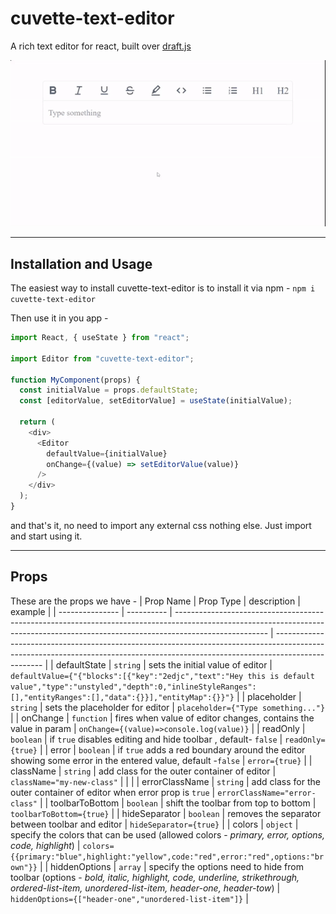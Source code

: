 # cuvette-text-editor

A rich text editor for react, built over [draft.js](https://draftjs.org/)

![cuvette-text-editor](cuvette-text-editor.gif)

---
## Installation and Usage

The easiest way to install cuvette-text-editor is to install it via npm -
`npm i cuvette-text-editor`

Then use it in you app -

```javascript
import React, { useState } from "react";

import Editor from "cuvette-text-editor";

function MyComponent(props) {
  const initialValue = props.defaultState;
  const [editorValue, setEditorValue] = useState(initialValue);

  return (
    <div>
      <Editor
        defaultValue={initialValue}
        onChange={(value) => setEditorValue(value)}
      />
    </div>
  );
}
```

and that's it, no need to import any external css nothing else. Just import and start using it.

---
## Props

These are the props we have -
| Prop Name       | Prop Type  | description                                                                                                                                                                         | example                                                                                                                                                                          |
| --------------- | ---------- | ----------------------------------------------------------------------------------------------------------------------------------------------------------------------------------- | -------------------------------------------------------------------------------------------------------------------------------------------------------------------------------- |
| defaultState    | `string`   | sets the initial value of editor                                                                                                                                                    | `defaultValue={"{"blocks":[{"key":"2edjc","text":"Hey this is default value","type":"unstyled","depth":0,"inlineStyleRanges":[],"entityRanges":[],"data":{}}],"entityMap":{}}"}` |
| placeholder     | `string`   | sets the placeholder for editor                                                                                                                                                     | `placeholder={"Type something..."}`                                                                                                                                              |
| onChange        | `function` | fires when value of editor changes, contains the value in param                                                                                                                     | `onChange={(value)=>console.log(value)}`                                                                                                                                         |
| readOnly        | `boolean`  | if `true` disables editing and hide toolbar , default- `false`                                                                                                                      | `readOnly={true}`                                                                                                                                                                |
| error           | `boolean`  | if `true` adds a red boundary around the editor showing some error in the entered value, default -`false`                                                                           | `error={true}`                                                                                                                                                                   |
| className       | `string`   | add class for the outer container of editor                                                                                                                                         | `className="my-new-class"`                                                                                                                                                       |
|                 |
| errorClassName  | `string`   | add class for the outer container of editor when error prop is `true`                                                                                                               | `errorClassName="error-class"`                                                                                                                                                   |
| toolbarToBottom | `boolean`  | shift the toolbar from top to bottom                                                                                                                                                | `toolbarToBottom={true}`                                                                                                                                                         |
| hideSeparator   | `boolean`  | removes the separator between toolbar and editor                                                                                                                                    | `hideSeparator={true}`                                                                                                                                                           |
| colors          | `object`   | specify the colors that can be used (allowed colors - _primary, error, options, code, highlight_)                                                                                   | `colors={{primary:"blue",highlight:"yellow",code:"red",error:"red",options:"brown"}}`                                                                                            |
| hiddenOptions   | `array`    | specify the options need to hide from toolbar (options - _bold, italic, highlight, code, underline, strikethrough, ordered-list-item, unordered-list-item, header-one, header-tow_) | `hiddenOptions={["header-one","unordered-list-item"]}`                                                                                                                           |